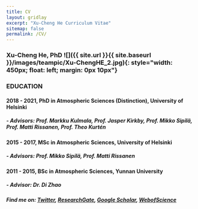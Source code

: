 ```yaml
---
title: CV 
layout: gridlay 
excerpt: "Xu-Cheng He Curriculum Vitae"
sitemap: false
permalink: /CV/
---
```

### Xu-Cheng He, PhD ![]({{ site.url }}{{ site.baseurl }}/images/teampic/Xu-ChengHE_2.jpg){: style="width: 450px; float: left; margin: 0px 10px"}
### EDUCATION 

#### 2018 - 2021, PhD in Atmospheric Sciences (Distinction), University of Helsinki
#####  - Advisors: Prof. Markku Kulmala, Prof. Jasper Kirkby, Prof. Mikko Sipilä, Prof. Matti Rissanen, Prof. Theo Kurtén

#### 2015 - 2017, MSc in Atmospheric Sciences, University of Helsinki 
##### - Advisors: Prof. Mikko Sipilä, Prof. Matti Rissanen 

#### 2011 - 2015, BSc in Atmospheric Sciences, Yunnan University
##### - Advisor: Dr. Di Zhao

##### Find me on: [Twitter](https://twitter.com/XuChengLanceHe1), [ResearchGate](https://www.researchgate.net/profile/Xu-Cheng-He), [Google Scholar](https://scholar.google.com/citations?user=KrbWsdUAAAAJ&hl=en), [WebofScience](https://www.webofscience.com/wos/author/record/3773694)

<object data="/assets/pdfs/CV_XCH.pdf" width="1000" height="1000" type='application/pdf'/>
